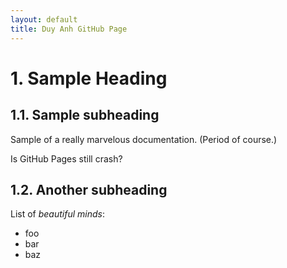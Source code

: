 ```yaml
---
layout: default
title: Duy Anh GitHub Page
---
```


# 1. Sample Heading

## 1.1. Sample subheading

Sample of a really marvelous documentation. (Period of course.)

Is GitHub Pages still crash?

## 1.2. Another subheading

List of _beautiful minds_:
- foo
- bar
- baz